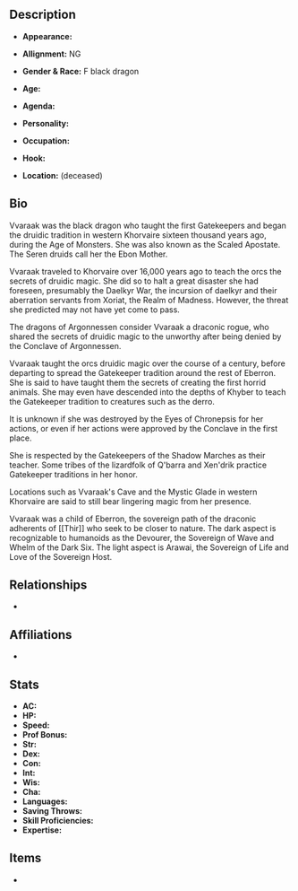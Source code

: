 ## Description
- **Appearance:** 

- **Allignment:** NG

- **Gender & Race:** F black dragon

- **Age:** 

- **Agenda:** 

- **Personality:** 

- **Occupation:** 

- **Hook:** 

- **Location:** (deceased)

## Bio
Vvaraak was the black dragon who taught the first Gatekeepers and began the druidic tradition in western Khorvaire sixteen thousand years ago, during the Age of Monsters. She was also known as the Scaled Apostate. The Seren druids call her the Ebon Mother.

Vvaraak traveled to Khorvaire over 16,000 years ago to teach the orcs the secrets of druidic magic. She did so to halt a great disaster she had foreseen, presumably the Daelkyr War, the incursion of daelkyr and their aberration servants from Xoriat, the Realm of Madness. However, the threat she predicted may not have yet come to pass.

The dragons of Argonnessen consider Vvaraak a draconic rogue, who shared the secrets of druidic magic to the unworthy after being denied by the Conclave of Argonnessen.

Vvaraak taught the orcs druidic magic over the course of a century, before departing to spread the Gatekeeper tradition around the rest of Eberron. She is said to have taught them the secrets of creating the first horrid animals. She may even have descended into the depths of Khyber to teach the Gatekeeper tradition to creatures such as the derro.

It is unknown if she was destroyed by the Eyes of Chronepsis for her actions, or even if her actions were approved by the Conclave in the first place.

She is respected by the Gatekeepers of the Shadow Marches as their teacher. Some tribes of the lizardfolk of Q'barra and Xen'drik practice Gatekeeper traditions in her honor.

Locations such as Vvaraak's Cave and the Mystic Glade in western Khorvaire are said to still bear lingering magic from her presence.

Vvaraak was a child of Eberron, the sovereign path of the draconic adherents of [[Thir]] who seek to be closer to nature. The dark aspect is recognizable to humanoids as the Devourer, the Sovereign of Wave and Whelm of the Dark Six. The light aspect is Arawai, the Sovereign of Life and Love of the Sovereign Host.

## Relationships
- 

## Affiliations
- 

## Stats
- **AC:** 
- **HP:** 
- **Speed:** 
- **Prof Bonus:** 
- **Str:** 
- **Dex:** 
- **Con:** 
- **Int:** 
- **Wis:** 
- **Cha:** 
- **Languages:** 
- **Saving Throws:** 
- **Skill Proficiencies:** 
- **Expertise:** 


## Items
- 
